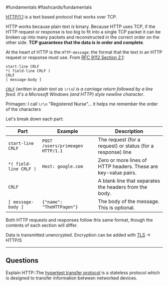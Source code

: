 #fundamentals #flashcards/fundamentals

[HTTP/1.1](https://en.wikipedia.org/wiki/HTTP) is a text based protocol that works over TCP.

HTTP works because plain text _is_ binary. Because HTTP uses TCP, if the HTTP request or response is too big to fit into a single TCP packet it can be broken up into many packets and reconstructed in the correct order on the other side. **TCP guarantees that the data is in order and complete**.

At the heart of HTTP is the `HTTP-message`: the format that the text in an HTTP request or response must use. From [RFC 9112 Section 2.1](https://datatracker.ietf.org/doc/html/rfc9112#name-message-format):

```
start-line CRLF
*( field-line CRLF )
CRLF
[ message-body ]
```

_[`CRLF`](https://developer.mozilla.org/en-US/docs/Glossary/CRLF) (written in plain text as `\r\n`) is a carriage return followed by a line feed. It's a Microsoft Windows (and HTTP) style newline character_.

Primagen: I call `\r\n` "Registered Nurse"... it helps me remember the order of the characters

Let's break down each part:

|Part|Example|Description|
|---|---|---|
|`start-line CRLF`|`POST /users/primeagen HTTP/1.1`|The request (for a request) or status (for a response) line|
|`*( field-line CRLF )`|`Host: google.com`|Zero or more lines of HTTP headers. These are key-value pairs.|
|`CRLF`||A blank line that separates the headers from the body.|
|`[ message-body ]`|`{"name": "TheHTTPagen"}`|The body of the message. This is optional.|

Both HTTP requests and responses follow this same format, though the contents of each section will differ.

Data is transmitted unencrypted. Encryption can be added with [TLS](https://de.wikipedia.org/wiki/Transport_Layer_Security) -> HTTP/S

---
## Questions
Explain HTTP::The [hypertext transfer protocol](https://de.wikipedia.org/wiki/Hypertext_Transfer_Protocol) is a stateless protocol which is designed to transfer information between networked devices.